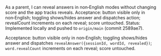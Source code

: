 As a parent, I can reveal answers in non‑English modes without changing score and the app tracks reveals.
Acceptance: button visible only in non‑English; toggling shows/hides answer and dispatches action; revealCount increments on each reveal; score untouched.
Status: Implemented locally and pushed to `origin/main` (commit 2589ae7).

Acceptance: button visible only in non‑English; toggling shows/hides answer and dispatches `revealAnswer({sessionId, wordId, revealed})`; `word.revealCount` increments on each reveal; score untouched.